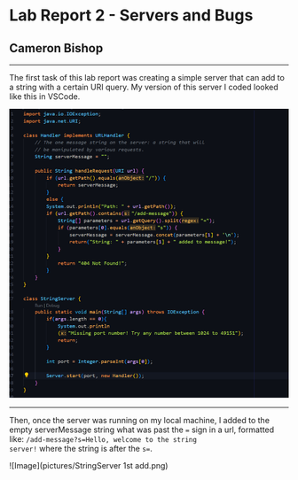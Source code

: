 # Lab Report 2 - Servers and Bugs 
## Cameron Bishop
---
The first task of this lab report was creating a simple server that can add to a string with a certain URI query. My version of this server I coded looked like this in VSCode.  

![Image](pictures/StringServer.png)
  
---
Then, once the server was running on my local machine, I added to the empty serverMessage string what was past the <code>=</code> sign in a url, formatted like: <code>/add-message?s=Hello, welcome to the string server!</code> where the string is after the <code>s=</code>.  

![Image](pictures/StringServer 1st add.png)
